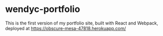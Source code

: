# wendyc-portfolio

This is the first version of my portfolio site, built with React and Webpack, deployed at https://obscure-mesa-47818.herokuapp.com/ 

